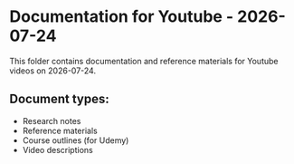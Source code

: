 # Documentation for Youtube - 2026-07-24

This folder contains documentation and reference materials for Youtube videos on 2026-07-24.

## Document types:
- Research notes
- Reference materials
- Course outlines (for Udemy)
- Video descriptions
